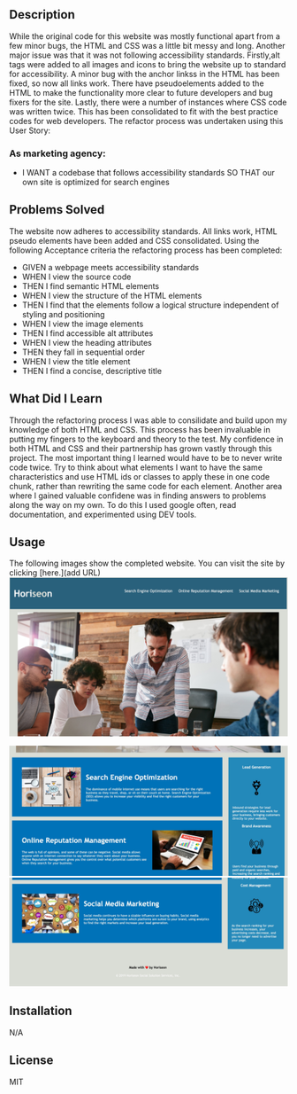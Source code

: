 
# <Horiseon Website Refactor>

## Description

While the original code for this website was mostly functional apart from a few minor bugs, the HTML and CSS was a little bit messy and long. Another major issue was that it was not following accessibility standards. Firstly,alt tags were added to all images and icons to bring the website up to standard for accessibility. A minor bug with the anchor linkss in the HTML has been fixed, so now all links work. There have pseudoelements added to the HTML to make the functionality more clear to future developers and bug fixers for the site. Lastly, there were a number of instances where CSS code was written twice. This has been consolidated to fit with the best practice codes for web developers. The refactor process was undertaken using this User Story:

### As marketing agency:
* I WANT a codebase that follows accessibility standards
SO THAT our own site is optimized for search engines

## Problems Solved
The website now adheres to accessibility standards. All links work, HTML pseudo elements have been added and CSS consolidated. Using the following Acceptance criteria the refactoring process has been completed:

* GIVEN a webpage meets accessibility standards
* WHEN I view the source code
* THEN I find semantic HTML elements
* WHEN I view the structure of the HTML elements
* THEN I find that the elements follow a logical structure independent of styling and positioning
* WHEN I view the image elements
* THEN I find accessible alt attributes
* WHEN I view the heading attributes
* THEN they fall in sequential order
* WHEN I view the title element
* THEN I find a concise, descriptive title

## What Did I Learn
Through the refactoring process I was able to consilidate and build upon my knowledge of both HTML and CSS. This process has been invaluable in putting my fingers to the keyboard and theory to the test. My confidence in both HTML and CSS and their partnership has grown vastly through this project. The most important thing I learned would have to be to never write code twice. Try to think about what elements I want to have the same characteristics and use HTML ids or classes to apply these in one code chunk, rather than rewriting the same code for each element. Another area where I gained valuable confidene was in finding answers to problems along the way on my own. To do this I used google often, read documentation, and experimented using DEV tools.

## Usage

The following images show the completed website. You can visit the site by clicking [here.](add URL)
<img src="assets/images/Refactor-1.jpeg" alt="Horiseon Logo, Header and Marketing photo."/>

<img src="assets/images/Refactor-2.jpeg" alt= "Horiseon Body information."/>

<img src="assets/images/Refactor-3.jpeg" alt= "Horiseon Footer"/>
 

## Installation

N/A

## License

MIT




